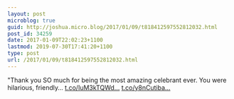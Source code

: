 ```yaml
---
layout: post
microblog: true
guid: http://joshua.micro.blog/2017/01/09/t818412597552812032.html
post_id: 34259
date: 2017-01-09T22:02:23+1100
lastmod: 2019-07-30T17:41:20+1100
type: post
url: /2017/01/09/t818412597552812032.html
---
```

"Thank you SO much for being the most amazing celebrant ever. You were hilarious, friendly… [t.co/IuM3kTQWd...](https://t.co/IuM3kTQWde) [t.co/y8nCutiba...](https://t.co/y8nCutibav)
